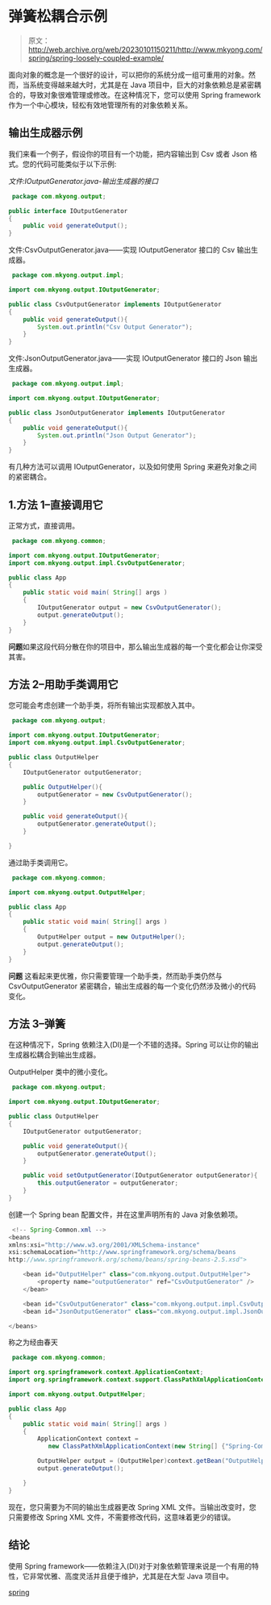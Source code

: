 # 弹簧松耦合示例

> 原文：<http://web.archive.org/web/20230101150211/http://www.mkyong.com/spring/spring-loosely-coupled-example/>

面向对象的概念是一个很好的设计，可以把你的系统分成一组可重用的对象。然而，当系统变得越来越大时，尤其是在 Java 项目中，巨大的对象依赖总是紧密耦合的，导致对象很难管理或修改。在这种情况下，您可以使用 Spring framework 作为一个中心模块，轻松有效地管理所有的对象依赖关系。

## 输出生成器示例

我们来看一个例子，假设你的项目有一个功能，把内容输出到 Csv 或者 Json 格式。您的代码可能类似于以下示例:

*文件:IOutputGenerator.java-输出生成器的接口*

```java
 package com.mkyong.output;

public interface IOutputGenerator
{
	public void generateOutput();
} 
```

文件:CsvOutputGenerator.java——实现 IOutputGenerator 接口的 Csv 输出生成器。

```java
 package com.mkyong.output.impl;

import com.mkyong.output.IOutputGenerator;

public class CsvOutputGenerator implements IOutputGenerator
{
	public void generateOutput(){
		System.out.println("Csv Output Generator");
	}
} 
```

文件:JsonOutputGenerator.java——实现 IOutputGenerator 接口的 Json 输出生成器。

```java
 package com.mkyong.output.impl;

import com.mkyong.output.IOutputGenerator;

public class JsonOutputGenerator implements IOutputGenerator
{
	public void generateOutput(){
		System.out.println("Json Output Generator");
	}
} 
```

有几种方法可以调用 IOutputGenerator，以及如何使用 Spring 来避免对象之间的紧密耦合。

 ## 1.方法 1–直接调用它

正常方式，直接调用。

```java
 package com.mkyong.common;

import com.mkyong.output.IOutputGenerator;
import com.mkyong.output.impl.CsvOutputGenerator;

public class App 
{
    public static void main( String[] args )
    {
    	IOutputGenerator output = new CsvOutputGenerator();
    	output.generateOutput();
    }
} 
```

**问题**如果这段代码分散在你的项目中，那么输出生成器的每一个变化都会让你深受其害。

 ## 方法 2–用助手类调用它

您可能会考虑创建一个助手类，将所有输出实现都放入其中。

```java
 package com.mkyong.output;

import com.mkyong.output.IOutputGenerator;
import com.mkyong.output.impl.CsvOutputGenerator;

public class OutputHelper
{
	IOutputGenerator outputGenerator;

	public OutputHelper(){
		outputGenerator = new CsvOutputGenerator();
	}

	public void generateOutput(){
		outputGenerator.generateOutput();
	}

} 
```

通过助手类调用它。

```java
 package com.mkyong.common;

import com.mkyong.output.OutputHelper;

public class App 
{
    public static void main( String[] args )
    {
    	OutputHelper output = new OutputHelper();
    	output.generateOutput(); 
    }
} 
```

**问题**
这看起来更优雅，你只需要管理一个助手类，然而助手类仍然与 CsvOutputGenerator 紧密耦合，输出生成器的每一个变化仍然涉及微小的代码变化。

## 方法 3–弹簧

在这种情况下，Spring 依赖注入(DI)是一个不错的选择。Spring 可以让你的输出生成器松耦合到输出生成器。

OutputHelper 类中的微小变化。

```java
 package com.mkyong.output;

import com.mkyong.output.IOutputGenerator;

public class OutputHelper
{
	IOutputGenerator outputGenerator;

	public void generateOutput(){
		outputGenerator.generateOutput();
	}

	public void setOutputGenerator(IOutputGenerator outputGenerator){
		this.outputGenerator = outputGenerator;
	}
} 
```

创建一个 Spring bean 配置文件，并在这里声明所有的 Java 对象依赖项。

```java
 <!-- Spring-Common.xml -->
<beans 
xmlns:xsi="http://www.w3.org/2001/XMLSchema-instance"
xsi:schemaLocation="http://www.springframework.org/schema/beans
http://www.springframework.org/schema/beans/spring-beans-2.5.xsd">

	<bean id="OutputHelper" class="com.mkyong.output.OutputHelper">
		<property name="outputGenerator" ref="CsvOutputGenerator" />
	</bean>

	<bean id="CsvOutputGenerator" class="com.mkyong.output.impl.CsvOutputGenerator" />
	<bean id="JsonOutputGenerator" class="com.mkyong.output.impl.JsonOutputGenerator" />

</beans> 
```

称之为经由春天

```java
 package com.mkyong.common;

import org.springframework.context.ApplicationContext;
import org.springframework.context.support.ClassPathXmlApplicationContext;

import com.mkyong.output.OutputHelper;

public class App 
{
    public static void main( String[] args )
    {
    	ApplicationContext context = 
    	   new ClassPathXmlApplicationContext(new String[] {"Spring-Common.xml"});

    	OutputHelper output = (OutputHelper)context.getBean("OutputHelper");
    	output.generateOutput();

    }
} 
```

现在，您只需要为不同的输出生成器更改 Spring XML 文件。当输出改变时，您只需要修改 Spring XML 文件，不需要修改代码，这意味着更少的错误。

## 结论

使用 Spring framework——依赖注入(DI)对于对象依赖管理来说是一个有用的特性，它非常优雅、高度灵活并且便于维护，尤其是在大型 Java 项目中。

[spring](http://web.archive.org/web/20190306163900/http://www.mkyong.com/tag/spring/)








